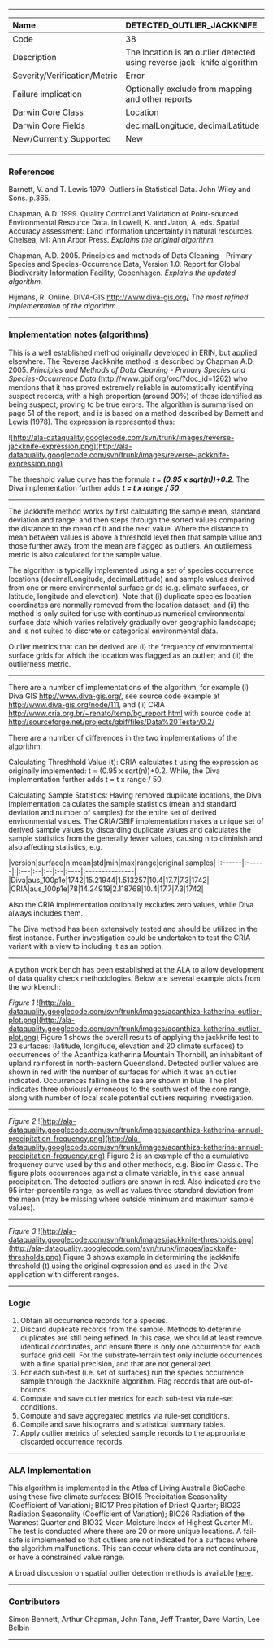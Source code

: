 
---

|Name|DETECTED\_OUTLIER\_JACKKNIFE|
|:---|:---------------------------|
|Code|38|
|Description|The location is an outlier detected using reverse jack-knife algorithm|
|Severity/Verification/Metric|Error|
|Failure implication|Optionally exclude from mapping and other reports|
|Darwin Core Class|Location|
|Darwin Core Fields|decimalLongitude, decimalLatitude|
|New/Currently Supported|New|


---

### References ###

Barnett, V. and T. Lewis 1979. Outliers in Statistical Data. John Wiley and Sons. p.365.

Chapman, A.D. 1999. Quality Control and Validation of Point-sourced Environmental Resource Data. in Lowell, K. and Jaton, A. eds. Spatial Accuracy assessment: Land information uncertainty in natural resources. Chelsea, MI: Ann Arbor Press. _Explains the original algorithm._

Chapman, A.D. 2005. Principles and methods of Data Cleaning - Primary Species and Species-Occurrence Data, Version 1.0. Report for Global Biodiversity Information Facility, Copenhagen. _Explains the updated algorithm._

Hijmans, R. Online. DIVA-GIS http://www.diva-gis.org/ _The  most refined implementation of the algorithm._


---


### Implementation notes (algorithms) ###
This is a well established method originally developed in ERIN, but applied elsewhere. The Reverse Jackknife method is described by Chapman A.D. 2005. _Principles and Methods of Data Cleaning - Primary Species and Species-Occurrence Data_,(http://www.gbif.org/orc/?doc_id=1262) who mentions that it has proved extremely reliable in automatically identifying suspect records, with a high proportion (around 90%) of those identified as being suspect, proving to be true errors.  The algorithm is summarised on page 51 of the report, and is is based on a method described by Barnett and Lewis (1978). The expression is represented thus:

![http://ala-dataquality.googlecode.com/svn/trunk/images/reverse-jackknife-expression.png](http://ala-dataquality.googlecode.com/svn/trunk/images/reverse-jackknife-expression.png)

The threshold value curve has the formula _**t = (0.95 x sqrt(n))+0.2**_. The Diva implementation further adds _**t = t x range / 50**_.


---


The jackknife method works by first calculating the sample mean, standard deviation and range; and then steps through the sorted values comparing the distance to the mean of it and the next value. Where the distance to mean between values is above a threshold level then that sample value and those further away from the mean are flagged as outliers. An outlierness metric is also calculated for the sample value.

The algorithm is typically implemented using a set of species occurrence locations (decimalLongitude, decimalLatitude) and sample values derived from one or more environmental surface grids (e.g. climate surfaces, or latitude, longitude and elevation). Note that (i) duplicate species location coordinates are normally removed from the location dataset; and (ii) the method is only suited for use with continuous numerical environmental surface data which varies relatively gradually over geographic landscape; and is not suited to discrete or categorical environmental data.

Outlier metrics that can be derived are (i) the frequency of environmental surface grids for which the location was flagged as an outlier; and (ii) the outlierness metric.

---


There are a number of implementations of the algorithm, for example (i) Diva GIS http://www.diva-gis.org/, see source code example at http://www.diva-gis.org/node/111, and (ii) CRIA http://www.cria.org.br/~renato/temp/bg_report.html with source code at http://sourceforge.net/projects/gbif/files/Data%20Tester/0.2/

There are a number of differences in the two implementations of the algorithm:

Calculating Threshhold Value (t): CRIA calculates t using the expression as originally implemented: t = (0.95 x sqrt(n))+0.2. While, the Diva implementation further adds t = t x range / 50.

Calculating Sample Statistics: Having removed duplicate locations, the Diva implementation calculates the sample statistics (mean and standard deviation and number of samples) for the entire set of derived environmental values. The CRIA/GBIF implementation makes a unique set of derived sample values by discarding duplicate values and calculates the sample statistics from the generally fewer values, causing n to diminish and also affecting statistics, e.g.

|version|surface|n|mean|std|min|max|range|original samples|
|:------|:------|:|:---|:--|:--|:--|:----|:---------------|
|Diva|aus\_100p1e|1742|15.21944|1.513257|10.4|17.7|7.3|1742|
|CRIA|aus\_100p1e|78|14.24919|2.118768|10.4|17.7|7.3|1742|

Also the CRIA implementation optionally excludes zero values, while Diva always includes them.

The Diva method has been extensively tested and should be utilized in the first instance. Further investigation could be undertaken to test the CRIA variant with a view to including it as an option.


---


A python work bench has been established at the ALA to allow development of data quality check methodologies. Below are several example plots from the workbench:

_Figure 1_
![http://ala-dataquality.googlecode.com/svn/trunk/images/acanthiza-katherina-outlier-plot.png](http://ala-dataquality.googlecode.com/svn/trunk/images/acanthiza-katherina-outlier-plot.png)
Figure 1 shows the overall results of applying the jackknife test to 23 surfaces: (latitude, longitude, elevation and 20 climate surfaces) to occurrences of the Acanthiza katherina Mountain Thornbill, an inhabitant of upland rainforest in north-eastern Queensland. Detected outlier values are shown in red with the number of surfaces for which it was an outlier indicated. Occurrences falling in the sea are shown in blue. The plot indicates three obviously erroneous to the south west of the core range, along with number of local scale potential outliers requiring investigation.


---


_Figure 2_
![http://ala-dataquality.googlecode.com/svn/trunk/images/acanthiza-katherina-annual-precipitation-frequency.png](http://ala-dataquality.googlecode.com/svn/trunk/images/acanthiza-katherina-annual-precipitation-frequency.png)
Figure 2 is an example of the a cumulative frequency curve used by this and other methods, e.g. Bioclim Classic. The figure plots occurrences against a climate variable, in this case annual precipitation. The detected outliers are shown in red. Also indicated are the 95  inter-percentile range, as well as values three standard deviation from the mean (may be missing where outside minimum and maximum sample values).


---


_Figure 3_
![http://ala-dataquality.googlecode.com/svn/trunk/images/jackknife-thresholds.png](http://ala-dataquality.googlecode.com/svn/trunk/images/jackknife-thresholds.png)
Figure 3 shows example in determining the jackknife threshold (t) using the original expression and as used in the Diva application with different ranges.


---

### Logic ###

  1. Obtain all occurrence records for a species.
  1. Discard duplicate records from the sample. Methods to determine duplicates are still being refined. In this case, we should at least remove identical coordinates, and ensure there is only one occurrence for each surface grid cell. For the substrate-terrain test only include occurrences with a fine spatial precision, and that are not generalized.
  1. For each sub-test (i.e. set of surfaces) run the species occurrence sample through the Jackknife algorithm. Flag records that are out-of-bounds.
  1. Compute and save outlier metrics for each sub-test via rule-set conditions.
  1. Compute and save aggregated metrics via rule-set conditions.
  1. Compile and save histograms and statistical summary tables.
  1. Apply outlier metrics of selected sample records to the appropriate discarded occurrence records.


---

### ALA Implementation ###

This algorithm is implemented in the Atlas of Living Australia BioCache using these five climate surfaces: BIO15 Precipitation Seasonality (Coefficient of Variation); BIO17 Precipitation of Driest Quarter; BIO23 Radiation Seasonality (Coefficient of Variation); BIO26 Radiation of the Warmest Quarter and BIO32 Mean Moisture Index of Highest Quarter MI. The test is conducted where there are 20 or more unique locations. A fail-safe is implemented so that outliers are not indicated for a surfaces where the algorithm malfunctions. This can occur where data are not continuous, or have a constrained value range.

A broad discussion on spatial outlier detection methods is available [here](https://docs.google.com/open?id=0B7rqu1P0r1N0NGVhZmVhMjItZmZmOS00YmJjLWJjZGQtY2Y0ZjczZmUzZTZl).


---

### Contributors ###
Simon Bennett, Arthur Chapman, John Tann, Jeff Tranter, Dave Martin, Lee Belbin


---
